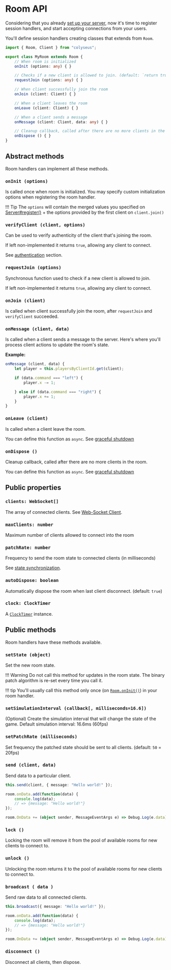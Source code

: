 # Room API

Considering that you already [set up your server](concept-worker-processes), now it's time to register session handlers, and start accepting connections from your users.

You'll define session handlers creating classes that extends from `Room`.

```typescript fct_label="TypeScript"
import { Room, Client } from "colyseus";

export class MyRoom extends Room {
    // When room is initialized
    onInit (options: any) { } 

    // Checks if a new client is allowed to join. (default: `return true`)
    requestJoin (options: any) { } 

    // When client successfully join the room
    onJoin (client: Client) { } 

    // When a client leaves the room
    onLeave (client: Client) { } 

    // When a client sends a message
    onMessage (client: Client, data: any) { } 

    // Cleanup callback, called after there are no more clients in the room. (see `autoDispose`)
    onDispose () { }
}
```

## Abstract methods

Room handlers can implement all these methods.

### `onInit (options)`

Is called once when room is initialized. You may specify custom initialization options when registering the room handler.

!!! Tip
    The `options` will contain the merged values you specified on [Server#register()](api-server/#register-name-string-handler-room-options-any) + the options provided by the first client on `client.join()`

### `verifyClient (client, options)`

Can be used to verify authenticity of the client that's joining the room. 

If left non-implemented it returns `true`, allowing any client to connect.

See [authentication](api-authentication) section.

### `requestJoin (options)` 

Synchronous function used to check if a new client is allowed to join. 

If left non-implemented it returns `true`, allowing any client to connect.

### `onJoin (client)` 

Is called when client successfully join the room, after `requestJoin` and `verifyClient` succeeded.

### `onMessage (client, data)` 

Is called when a client sends a message to the server. Here's where you'll process client actions to update the room's state.

**Example:**

```typescript
onMessage (client, data) {
    let player = this.playersByClientId.get(client);

    if (data.command === "left") {
        player.x -= 1;

    } else if (data.command === "right") {
        player.x += 1;
    }
}
```

### `onLeave (client)` 

Is called when a client leave the room. 

You can define this function as `async`. See [graceful shutdown](api-graceful-shutdown)

### `onDispose ()` 

Cleanup callback, called after there are no more clients in the room.

You can define this function as `async`. See [graceful shutdown](api-graceful-shutdown)

## Public properties

### `clients: WebSocket[]` 

The array of connected clients. See [Web-Socket Client](api-client).

### `maxClients: number`

Maximum number of clients allowed to connect into the room

### `patchRate: number`

Frequency to send the room state to connected clients (in milliseconds)

See [state synchronization](concept-state-synchronization/).

### `autoDispose: boolean`

Automatically dispose the room when last client disconnect. (default: `true`)

### `clock: ClockTimer` 

A [`ClockTimer`](https://github.com/gamestdio/timer#api) instance.

## Public methods

Room handlers have these methods available.

### `setState (object)` 

Set the new room state.

!!! Warning 
    Do not call this method for updates in the room state. The binary patch algorithm is re-set every time you call it.

!!! tip
    You'll usually call this method only once (on [`Room.onInit()`](#oninit-options)) in your room handler.

### `setSimulationInterval (callback[, milliseconds=16.6])` 

(Optional) Create the simulation interval that will change the state of the game. Default simulation interval: 16.6ms (60fps)

### `setPatchRate (milliseconds)` 

Set frequency the patched state should be sent to all clients. (default: `50` = 20fps)

### `send (client, data)` 

Send data to a particular client.

```typescript fct_label="Server"
this.send(client, { message: "Hello world!" });
```

```typescript fct_label="Client: JavaScript"
room.onData.add(function(data) {
    console.log(data);
    // => {message: "Hello world!"}
});
```

```typescript fct_label="Client: C#"
room.OnData += (object sender, MessageEventArgs e) => Debug.Log(e.data);
```

### `lock ()` 

Locking the room will remove it from the pool of available rooms for new clients to connect to.

### `unlock ()`

Unlocking the room returns it to the pool of available rooms for new clients to connect to.

### `broadcast ( data )`

Send raw data to all connected clients.

```typescript fct_label="Server"
this.broadcast({ message: "Hello world!" });
```

```typescript fct_label="Client: JavaScript"
room.onData.add(function(data) {
    console.log(data);
    // => {message: "Hello world!"}
});
```

```typescript fct_label="Client: C#"
room.OnData += (object sender, MessageEventArgs e) => Debug.Log(e.data);
```


### `disconnect ()`

Disconnect all clients, then dispose.